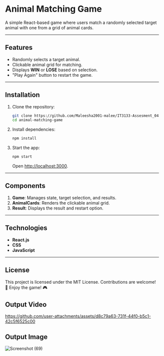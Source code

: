 # Animal Matching Game

A simple React-based game where users match a randomly selected target animal with one from a grid of animal cards.

---

## Features
- Randomly selects a target animal.
- Clickable animal grid for matching.
- Displays **WIN** or **LOSE** based on selection.
- "Play Again" button to restart the game.

---

## Installation

1. Clone the repository:
   ```bash
   git clone https://github.com/Maleesha2001-malee/IT3133-Assesment_04.git
   cd animal-matching-game
   ```

2. Install dependencies:
   ```bash
   npm install
   ```

3. Start the app:
   ```bash
   npm start
   ```
   Open [http://localhost:3000](http://localhost:3000).

---

## Components

1. **Game**: Manages state, target selection, and results.
2. **AnimalCards**: Renders the clickable animal grid.
3. **Result**: Displays the result and restart option.

---

## Technologies
- **React.js**
- **CSS**
- **JavaScript**

---

## License
This project is licensed under the MIT License. Contributions are welcome! 🎉
Enjoy the game! 🎮

## Output Video

https://github.com/user-attachments/assets/d8c79a63-731f-44f0-b5c1-42c5f6525c00

## Output Image
![Screenshot (69)](https://github.com/user-attachments/assets/5f3807f8-1eac-479f-8e33-db52b2e2c5d9)

